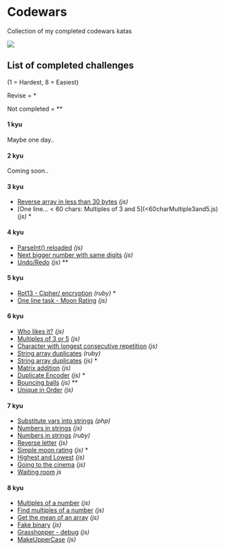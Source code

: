 # Codewars

Collection of my completed codewars katas

<img align="center" src="https://www.codewars.com/users/ajsaule/badges/large" />

## List of completed challenges

(1 = Hardest, 8 = Easiest)

Revise = \*

Not completed = \*\*

#### 1 kyu

Maybe one day..

#### 2 kyu

Coming soon..

#### 3 kyu

- [Reverse array in less than 30 bytes](reverseArrayIn<30bytes.js) _(js)_
- [One line... < 60 chars: Multiples of 3 and 5](<60charMultiple3and5.js) _(js)_ \*

#### 4 kyu

- [ParseInt() reloaded](parseIntReloaded.js) _(js)_
- [Next bigger number with same digits](nextBiggerNumber.js) _(js)_
- [Undo/Redo](undoRedo.js) _(js)_ \*\*

#### 5 kyu

- [Rot13 - Cipher/ encryption](rot13.rb) _(ruby)_ \*
- [One line task - Moon Rating](oneLineMoonRating.js) _(js)_

#### 6 kyu

- [Who likes it?](whoLikesIt%3F.js) _(js)_
- [Multiples of 3 or 5](mutlipleOf3Or5.js) _(js)_
- [Character with longest consecutive repetition](consecutiveChar_v3_working.js) _(js)_
- [String array duplicates](string_array_duplicates.rb) _(ruby)_
- [String array duplicates](srtingArrayDuplicates.js) _(js)_ \*
- [Matrix addition](matrixAddition.js) _(js)_
- [Duplicate Encoder](duplicateEncoder.ts) _(js)_ \*
- [Bouncing balls](bouncingBalls.js) _(js)_ \*\*
- [Unique in Order](uniqueInOrder.js) _(js)_

#### 7 kyu

- [Substitute vars into strings](substitute_var_into_strings.php) _(php)_
- [Numbers in strings](numbersInStrings.js) _(js)_
- [Numbers in strings](numbers_in_strings.rb) _(ruby)_
- [Reverse letter](reverseLetter.js) _(js)_
- [Simple moon rating](moonRating.js) _(js)_ \*
- [Highest and Lowest](highAndLow.js) _(js)_
- [Going to the cinema](movie.js) _(js)_
- [Waiting room](lastChair.js) _js_

#### 8 kyu

- [Multiples of a number](multiplesOfaNumber.js) _(js)_
- [Find multiples of a number](multiplesOfInt.js) _(js)_
- [Get the mean of an array](getTheMeanOfArray.js) _(js)_
- [Fake binary](fakeBinary.js) _(js)_
- [Grasshopper - debug](grasshopperDebug.js) _(js)_
- [MakeUpperCase](makeUpperCase.js) _(js)_
